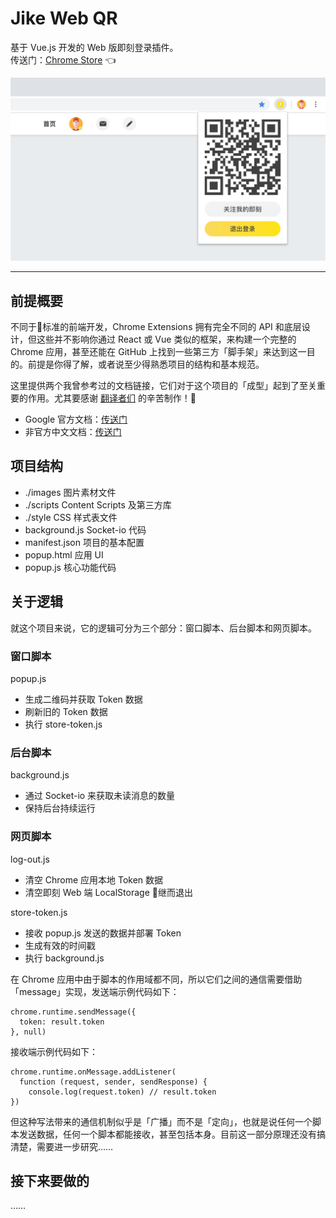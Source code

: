 # Jike Web QR
基于 Vue.js 开发的 Web 版即刻登录插件。  
传送门：[Chrome Store](https://chrome.google.com/webstore/detail/jike-web-qr/gahlkoaglgmbpjoecaahganpccafojaa) 👈

 ![Chrome Store 截图](images/chrome-store-screenshot.png)

---

## 前提概要
不同于标准的前端开发，Chrome Extensions 拥有完全不同的 API 和底层设计，但这些并不影响你通过 React 或 Vue 类似的框架，来构建一个完整的 Chrome 应用，甚至还能在 GitHub 上找到一些第三方「脚手架」来达到这一目的。前提是你得了解，或者说至少得熟悉项目的结构和基本规范。

这里提供两个我曾参考过的文档链接，它们对于这个项目的「成型」起到了至关重要的作用。尤其要感谢 [翻译者们](https://plus.google.com/+Crxdoc-zhAppspot) 的辛苦制作！🎉

* Google 官方文档：[传送门](https://developer.chrome.com/extensions)
* 非官方中文文档：[传送门](https://crxdoc-zh.appspot.com/extensions)

## 项目结构
* ./images 图片素材文件
* ./scripts Content Scripts 及第三方库
* ./style CSS 样式表文件
* background.js Socket-io 代码
* manifest.json 项目的基本配置
* popup.html 应用 UI
* popup.js 核心功能代码

## 关于逻辑
就这个项目来说，它的逻辑可分为三个部分：窗口脚本、后台脚本和网页脚本。

### 窗口脚本
popup.js

* 生成二维码并获取 Token 数据
* 刷新旧的 Token 数据
* 执行 store-token.js

### 后台脚本
background.js

* 通过 Socket-io 来获取未读消息的数量
* 保持后台持续运行

### 网页脚本
log-out.js

* 清空 Chrome 应用本地 Token 数据
* 清空即刻 Web 端 LocalStorage 继而退出

store-token.js

* 接收 popup.js 发送的数据并部署 Token
* 生成有效的时间戳
* 执行 background.js

在 Chrome 应用中由于脚本的作用域都不同，所以它们之间的通信需要借助「message」实现，发送端示例代码如下：

```
chrome.runtime.sendMessage({
  token: result.token
}, null)
```

接收端示例代码如下：

```
chrome.runtime.onMessage.addListener(
  function (request, sender, sendResponse) {
    console.log(request.token) // result.token
})
```

但这种写法带来的通信机制似乎是「广播」而不是「定向」，也就是说任何一个脚本发送数据，任何一个脚本都能接收，甚至包括本身。目前这一部分原理还没有搞清楚，需要进一步研究……


## 接下来要做的
……